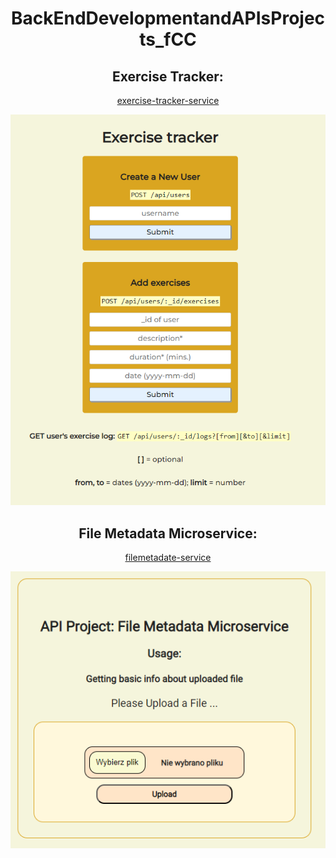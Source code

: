 <h1 align="center">BackEndDevelopmentandAPIsProjects_fCC</h1>
<h2 align="center">Exercise Tracker:</h2>
<p align="center">
  <a href="https://exercise-tracker-service.onrender.com/">exercise-tracker-service</a>
</p>
<p align="center">
  <img src="exercisetracker/exercise_tracker.png" alt="ScreenShot">
</p>

<h2 align="center">File Metadata Microservice:</h2>
<p align="center">
  <a href="https://filemetadate-service.onrender.com/">filemetadate-service</a>
</p>
 <p align="center">
  <img src="filemetadata/filemetadata.png" alt="ScreenShot">
</p>

 


